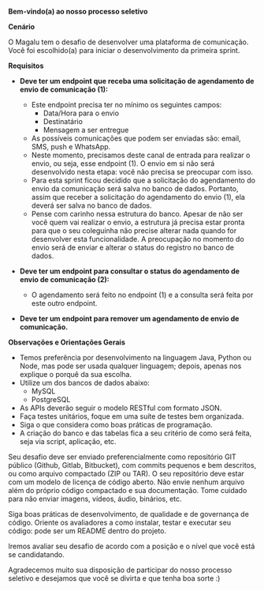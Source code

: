 **Bem-vindo(a) ao nosso processo seletivo**

**Cenário**

O Magalu tem o desafio de desenvolver uma plataforma de comunicação. Você foi escolhido(a) para iniciar o desenvolvimento da primeira sprint.

**Requisitos**

- **Deve ter um endpoint que receba uma solicitação de agendamento de envio de comunicação (1):**

  - Este endpoint precisa ter no mínimo os seguintes campos:
    - Data/Hora para o envio
    - Destinatário
    - Mensagem a ser entregue
  - As possíveis comunicações que podem ser enviadas são: email, SMS, push e WhatsApp.
  - Neste momento, precisamos deste canal de entrada para realizar o envio, ou seja, esse endpoint (1). O envio em si não será desenvolvido nesta etapa: você não precisa se preocupar com isso.
  - Para esta sprint ficou decidido que a solicitação do agendamento do envio da comunicação será salva no banco de dados. Portanto, assim que receber a solicitação do agendamento do envio (1), ela deverá ser salva no banco de dados.
  - Pense com carinho nessa estrutura do banco. Apesar de não ser você quem vai realizar o envio, a estrutura já precisa estar pronta para que o seu coleguinha não precise alterar nada quando for desenvolver esta funcionalidade. A preocupação no momento do envio será de enviar e alterar o status do registro no banco de dados.

- **Deve ter um endpoint para consultar o status do agendamento de envio de comunicação (2):**

  - O agendamento será feito no endpoint (1) e a consulta será feita por este outro endpoint.

- **Deve ter um endpoint para remover um agendamento de envio de comunicação.**

**Observações e Orientações Gerais**

- Temos preferência por desenvolvimento na linguagem Java, Python ou Node, mas pode ser usada qualquer linguagem; depois, apenas nos explique o porquê da sua escolha.
- Utilize um dos bancos de dados abaixo:
  - MySQL
  - PostgreSQL
- As APIs deverão seguir o modelo RESTful com formato JSON.
- Faça testes unitários, foque em uma suíte de testes bem organizada.
- Siga o que considera como boas práticas de programação.
- A criação do banco e das tabelas fica a seu critério de como será feita, seja via script, aplicação, etc.

Seu desafio deve ser enviado preferencialmente como repositório GIT público (Github, Gitlab, Bitbucket), com commits pequenos e bem descritos, ou como arquivo compactado (ZIP ou TAR). O seu repositório deve estar com um modelo de licença de código aberto. Não envie nenhum arquivo além do próprio código compactado e sua documentação. Tome cuidado para não enviar imagens, vídeos, áudio, binários, etc.

Siga boas práticas de desenvolvimento, de qualidade e de governança de código. Oriente os avaliadores a como instalar, testar e executar seu código: pode ser um README dentro do projeto.

Iremos avaliar seu desafio de acordo com a posição e o nível que você está se candidatando.

Agradecemos muito sua disposição de participar do nosso processo seletivo e desejamos que você se divirta e que tenha boa sorte :)
